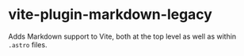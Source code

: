 # vite-plugin-markdown-legacy

Adds Markdown support to Vite, both at the top level as well as within `.astro` files.
